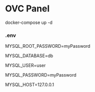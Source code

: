 # OVC Panel
docker-compose up -d

### .env
MYSQL_ROOT_PASSWORD=myPassword

MYSQL_DATABASE=db

MYSQL_USER=user

MYSQL_PASSWORD=myPassword

MYSQL_HOST=127.0.0.1
